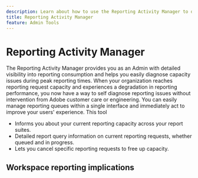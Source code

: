```yaml
---
description: Learn about how to use the Reporting Activity Manager to diagnose and fix capacity issues during peak reporting times.
title: Reporting Activity Manager
feature: Admin Tools
---
```


# Reporting Activity Manager

The Reporting Activity Manager provides you as an Admin with detailed visibility into reporting consumption and helps you easily diagnose capacity issues during peak reporting times. When your organization reaches reporting request capacity and experiences a degradation in reporting performance, you now have a way to self diagnose reporting issues without intervention from Adobe customer care or engineering. You can easily manage reporting queues within a single interface and immediately act​​ to improve your users' experience. This tool

* Informs you about your current reporting capacity  across your report suites.
* Detailed report query information on current reporting requests, whether queued and in progress.
* Lets you cancel specific reporting requests to free up capacity.

## Workspace reporting implications




